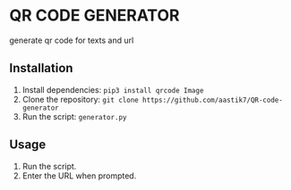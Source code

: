 # QR CODE GENERATOR 

generate qr code for texts and url

## Installation

1. Install dependencies: `pip3 install qrcode Image`
2. Clone the repository: `git clone https://github.com/aastik7/QR-code-generator`
3. Run the script: `generator.py`

## Usage

1. Run the script.
2. Enter the URL when prompted.

